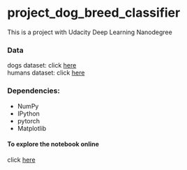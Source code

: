 # project_dog_breed_classifier

This is a project with Udacity Deep Learning Nanodegree

### Data
dogs dataset: click [here](https://s3-us-west-1.amazonaws.com/udacity-aind/dog-project/dogImages.zip)   <br>
humans dataset: click [here](https://s3-us-west-1.amazonaws.com/udacity-aind/dog-project/lfw.zip)


### Dependencies:

- NumPy
- IPython
- pytorch
- Matplotlib


#### To explore the notebook online
click [here](https://nbviewer.jupyter.org/github/Afalqannas/project_dog_breed_classifier/blob/main/dog_app.ipynb)
